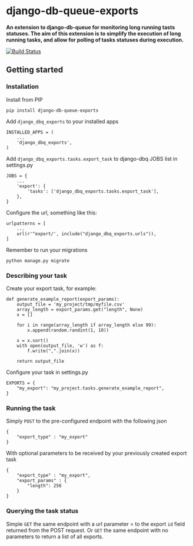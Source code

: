 # django-db-queue-exports

**An extension to django-db-queue for monitoring long running tasts statuses.
The aim of this extension is to simplify the execution of long running tasks, and allow for polling of tasks statuses during execution.**

[![Build Status](https://travis-ci.com/dabapps/django-db-queue-exports.svg)](https://travis-ci.com/dabapps/django-db-queue-exports)

## Getting started
### Installation
Install from PIP
```
pip install django-db-queue-exports
```
Add `django_dbq_exports` to your installed apps
```
INSTALLED_APPS = (
    ...
    'django_dbq_exports',
)
```
Add `django_dbq_exports.tasks.export_task` to django-dbq JOBS list in settings.py
```
JOBS = {
    ...
    'export': {
        'tasks': ['django_dbq_exports.tasks.export_task'],
    },
}
```
Configure the url, something like this:
```
urlpatterns = [
    ...
    url(r'^export/', include("django_dbq_exports.urls")),
]
```
Remember to run your migrations
```
python manage.py migrate
```
### Describing your task
Create your export task, for example:
```
def generate_example_report(export_params):
    output_file = 'my_project/tmp/myfile.csv'
    array_length = export_params.get("length", None)
    x = []

    for i in range(array_length if array_length else 99):
        x.append(random.randint(1, 10))

    x = x.sort()
    with open(output_file, 'w') as f:
        f.write(",".join(x))

    return output_file 
```
Configure your task in settings.py
```
EXPORTS = {
    "my_export": "my_project.tasks.generate_example_report",
}
```

### Running the task
Simply `POST` to the pre-configured endpoint with the following json
```
{
    "export_type" : "my_export"
} 
```
With optional parameters to be received by your previously created export task
```
{
    "export_type" : "my_export",
    "export_params" : {
        "length": 256
    }
}
```
### Querying the task status
Simple `GET` the same endpoint with a url parameter = to the export `id` field returned from the POST request.
Or `GET` the same endpoint with no parameters to return a list of all exports.


